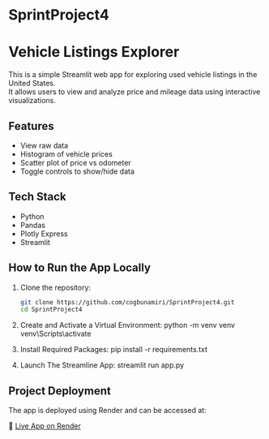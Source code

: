 # SprintProject4
# Vehicle Listings Explorer

This is a simple Streamlit web app for exploring used vehicle listings in the United States.  
It allows users to view and analyze price and mileage data using interactive visualizations.

## Features

- View raw data
- Histogram of vehicle prices
- Scatter plot of price vs odometer
- Toggle controls to show/hide data

## Tech Stack

- Python
- Pandas
- Plotly Express
- Streamlit

## How to Run the App Locally

1. Clone the repository:
   ```bash
   git clone https://github.com/cogbunamiri/SprintProject4.git
   cd SprintProject4

2. Create and Activate a Virtual Environment:
   python -m venv venv
   venv\Scripts\activate

3. Install Required Packages:
   pip install -r requirements.txt

4. Launch The Streamline App:
   streamlit run app.py

   
## Project Deployment

The app is deployed using Render and can be accessed at:

🔗 [Live App on Render](https://sprintproject4vehicleapp.onrender.com)
